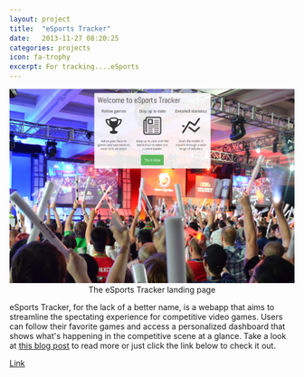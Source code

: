 ```yaml
---
layout: project
title:  "eSports Tracker"
date:   2013-11-27 08:20:25
categories: projects
icon: fa-trophy
excerpt: For tracking....eSports
---
```

<p align="center"> 
  <img alt="eSports" src="/images/esports-tracker.png" class="project-img"/> 
  <span class="caption">The eSports Tracker landing page</span>
</p>

eSports Tracker, for the lack of a better name, is a webapp that aims to streamline the spectating experience for competitive video games. Users can follow their favorite games and access a personalized dashboard that shows what's happening in the competitive scene at a glance. Take a look at [this blog post](/blog/tracking-esports) to read more or just click the link below to check it out.

<a href="https://arcane-forest-8131.herokuapp.com" target="_blank">Link</a>
